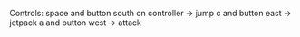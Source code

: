 Controls:
space and button south on controller -> jump
c and button east -> jetpack
a and button west -> attack
